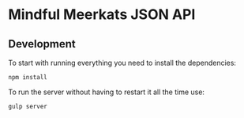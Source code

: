 # Mindful Meerkats JSON API

## Development

To start with running everything you need to install the dependencies:

	npm install
	
To run the server without having to restart it all the time use:

	gulp server

